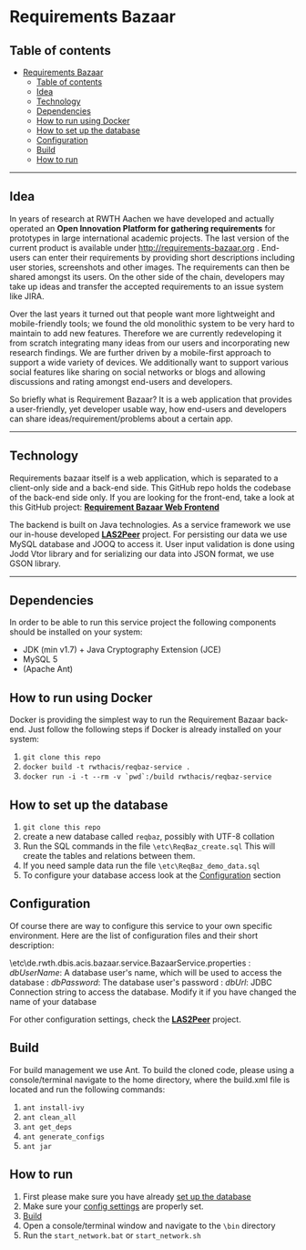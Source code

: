 Requirements Bazaar
===================

Table of contents
-------------

- [Requirements Bazaar](#)
	- [Table of contents](#)
	- [Idea](#)
	- [Technology](#)
	- [Dependencies](#)
	- [How to run using Docker](#)
	- [How to set up the database](#)
	- [Configuration](#)
	- [Build](#)
	- [How to run](#)

----------

Idea
-------------

In years of research at RWTH Aachen we have developed and actually operated an **Open Innovation Platform for gathering requirements** for prototypes in large international academic projects. The last version of the current product is available under http://requirements-bazaar.org . End-users can enter their requirements by providing short descriptions including user stories, screenshots and other images. The requirements can then be shared amongst its users. On the other side of the chain, developers may take up ideas and transfer the accepted requirements to an issue system like JIRA.

Over the last years it turned out that people want more lightweight and mobile-friendly tools; we found the old monolithic system to be very hard to maintain to add new features. Therefore we are currently redeveloping it from scratch integrating many ideas from our users and incorporating new research findings. We are further driven by a mobile-first approach to support a wide variety of devices. We additionally want to support various social features like sharing on social networks or blogs and allowing discussions and rating amongst end-users and developers.

So briefly what is Requirement Bazaar? It is a web application that provides a user-friendly, yet developer usable way, how end-users and developers can share ideas/requirement/problems about a certain app.


----------


Technology
-------------------
Requirements bazaar itself is a web application, which is separated to a client-only side and a back-end side. This GitHub repo holds the codebase of the back-end side only. If you are looking for the front-end, take a look at this GitHub project: **[<i class="icon-link "></i>Requirement Bazaar Web Frontend](https://github.com/rwth-acis/RequirementsBazaar-WebFrontend)**

The backend is built on Java technologies. As a service framework we use our in-house developed **[<i class="icon-link "></i>LAS2Peer](https://github.com/rwth-acis/LAS2peer)** project. For persisting our data we use MySQL database and JOOQ to access it. User input validation is done using Jodd Vtor library and for serializing our data into JSON format, we use GSON library.

----------


Dependencies
-------------------

In order to be able to run this service project the following components should be installed on your system:

 - JDK (min v1.7) + Java Cryptography Extension (JCE) 
 - MySQL 5 
 - (Apache Ant)



How to run using Docker
-------------------
Docker is providing the simplest way to run the Requirement Bazaar back-end. Just follow the following steps if Docker is already installed on your system:

 1. `git clone this repo` 
 2. `docker build -t rwthacis/reqbaz-service .` 
 3. ``docker run -i -t --rm -v `pwd`:/build rwthacis/reqbaz-service``

How to set up the database
-------------------

 1. `git clone this repo`
 2. create a new database called `reqbaz`, possibly with UTF-8 collation
 3. Run the SQL commands in the file `\etc\ReqBaz_create.sql`
     This will create the tables and relations between them.
 4.  If you need sample data run the file `\etc\ReqBaz_demo_data.sql`
 5. To configure your database access look at the [Configuration](#configuration) section

Configuration
-------------------
Of course there are way to configure this service to your own specific environment. Here are the list of configuration files and their short description:

\etc\de.rwth.dbis.acis.bazaar.service.BazaarService.properties
:   *dbUserName*:	A database user's name, which will be used to access the database
:   *dbPassword*:		The database user's password
:   *dbUrl*:			JDBC Connection string to access the database. Modify it if you have changed the name of your database

For other configuration settings, check the **[<i class="icon-link "></i>LAS2Peer](https://github.com/rwth-acis/LAS2peer)** project.

Build
-------------------
For build management we use Ant. To build the cloned code, please using a console/terminal navigate to the home directory, where the build.xml file is located and run the following commands:

 1. `ant install-ivy`
 2. `ant clean_all`
 3. `ant get_deps`
 4. `ant generate_configs`
 5. `ant jar`

How to run
-------------------

 1. First please make sure you have already [set up the database](#how-to-set-up-the-database)
 2. Make sure your [config settings](#configuration) are properly set.
 3. [Build](#build)
 4. Open a console/terminal window and navigate to the `\bin` directory
 5. Run the `start_network.bat` or `start_network.sh`


